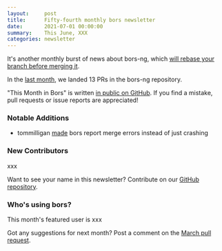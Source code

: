 ```yaml
---
layout:     post
title:      Fifty-fourth monthly bors newsletter
date:       2021-07-01 00:00:00
summary:    This June, XXX
categories: newsletter
---
```


It's another monthly burst of news about bors-ng, which [will rebase your branch before merging it](https://github.com/meilisearch/meilisearch-php/pull/109/files).

In the [last month](https://github.com/bors-ng/bors-ng/pulls?q=is%3Apr+is%3Amerged+closed%3A2021-06-01..2021-06-30),
we landed 13 PRs in the bors-ng repository.

"This Month in Bors" is written [in public on GitHub][GitHub for TMiB].
If you find a mistake, pull requests or issue reports are appreciated!

[GitHub for TMiB]: https://github.com/bors-ng/bors-ng.github.io


### Notable Additions

* tommilligan [made](https://github.com/bors-ng/bors-ng/pull/1273) bors report merge errors instead of just crashing


### New Contributors

xxx

Want to see your name in this newsletter? Contribute on our [GitHub repository](https://github.com/bors-ng/bors-ng).


### Who's using bors?

This month's featured user is xxx

Got any suggestions for next month?
Post a comment on the [March pull request](https://github.com/bors-ng/bors-ng.github.io/pull/___).
